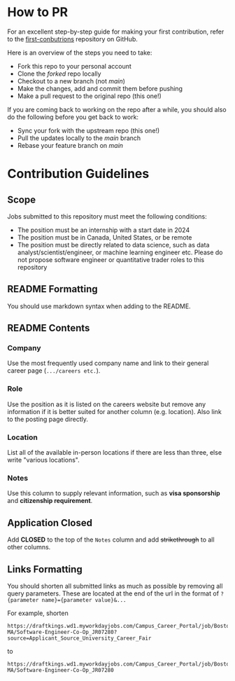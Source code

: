 # How to PR
For an excellent step-by-step guide for making your first contribution, refer to the [first-conbutrions](https://github.com/firstcontributions/first-contributions) repository on GitHub.

Here is an overview of the steps you need to take:

- Fork this repo to your personal account
- Clone the *forked* repo locally
- Checkout to a new branch (not *main*)
- Make the changes, add and commit them before pushing
- Make a pull request to the original repo (this one!)

If you are coming back to working on the repo after a while, you should also do the following before you get back to work:

- Sync your fork with the upstream repo (this one!)
- Pull the updates locally to the *main* branch
- Rebase your feature branch on *main*

# Contribution Guidelines
## Scope
Jobs submitted to this repository must meet the following conditions:

- The position must be an internship with a start date in 2024
- The position must be in Canada, United States, or be remote
- The position must be directly related to data science, such as data analyst/scientist/engineer, or machine learning engineer etc. Please do not propose software engineer or quantitative trader roles to this repository

## README Formatting
You should use markdown syntax when adding to the README.

## README Contents
### Company
Use the most frequently used company name and link to their general career page (`.../careers etc.`).

### Role
Use the position as it is listed on the careers website but remove any information if it is better suited for another column (e.g. location). Also link to the posting page directly.

### Location
List all of the available in-person locations if there are less than three, else write "various locations".

### Notes
Use this column to supply relevant information, such as **visa sponsorship** and **citizenship requirement**.

## Application Closed
Add **CLOSED** to the top of the `Notes` column and add ~~strikethrough~~ to all other columns.

## Links Formatting
You should shorten all submitted links as much as possible by removing all query parameters. These are located at the end of the url in the format of `?{parameter name}={parameter value}&...`

For example, shorten
```
https://draftkings.wd1.myworkdayjobs.com/Campus_Career_Portal/job/Boston-MA/Software-Engineer-Co-Op_JR07280?source=Applicant_Source_University_Career_Fair
```
to 
```
https://draftkings.wd1.myworkdayjobs.com/Campus_Career_Portal/job/Boston-MA/Software-Engineer-Co-Op_JR07280
```
